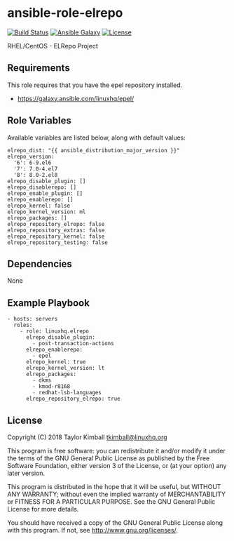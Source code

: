 # ansible-role-elrepo

[![Build Status](https://travis-ci.org/linuxhq/ansible-role-elrepo.svg?branch=master)](https://travis-ci.org/linuxhq/ansible-role-elrepo)
[![Ansible Galaxy](https://img.shields.io/badge/ansible--galaxy-elrepo-blue.svg?style=flat)](https://galaxy.ansible.com/linuxhq/elrepo)
[![License](https://img.shields.io/badge/license-GPLv3-brightgreen.svg?style=flat)](COPYING)

RHEL/CentOS - ELRepo Project

## Requirements

This role requires that you have the epel repository installed.

 * https://galaxy.ansible.com/linuxhq/epel/

## Role Variables

Available variables are listed below, along with default values:

    elrepo_dist: "{{ ansible_distribution_major_version }}"
    elrepo_version:
      '6': 6-9.el6
      '7': 7.0-4.el7
      '8': 8.0-2.el8
    elrepo_disable_plugin: []
    elrepo_disablerepo: []
    elrepo_enable_plugin: []
    elrepo_enablerepo: []
    elrepo_kernel: false
    elrepo_kernel_version: ml
    elrepo_packages: []
    elrepo_repository_elrepo: false
    elrepo_repository_extras: false
    elrepo_repository_kernel: false
    elrepo_repository_testing: false

## Dependencies

None

## Example Playbook

    - hosts: servers
      roles:
        - role: linuxhq.elrepo
          elrepo_disable_plugin:
            - post-transaction-actions
          elrepo_enablerepo:
            - epel
          elrepo_kernel: true
          elrepo_kernel_version: lt
          elrepo_packages:
            - dkms
            - kmod-r8168
            - redhat-lsb-languages
          elrepo_repository_elrepo: true

## License

Copyright (C) 2018 Taylor Kimball <tkimball@linuxhq.org>

This program is free software: you can redistribute it and/or modify
it under the terms of the GNU General Public License as published by
the Free Software Foundation, either version 3 of the License, or
(at your option) any later version.

This program is distributed in the hope that it will be useful,
but WITHOUT ANY WARRANTY; without even the implied warranty of
MERCHANTABILITY or FITNESS FOR A PARTICULAR PURPOSE. See the
GNU General Public License for more details.

You should have received a copy of the GNU General Public License
along with this program. If not, see <http://www.gnu.org/licenses/>.
